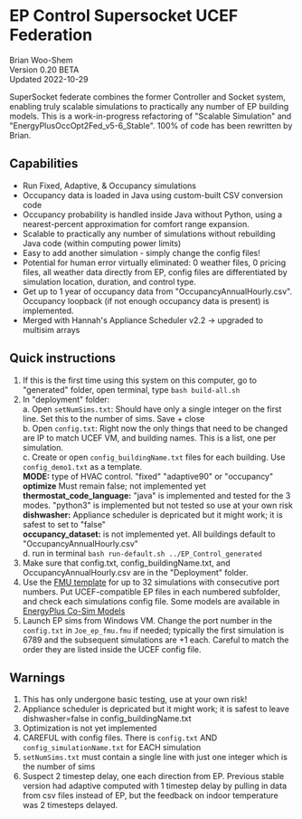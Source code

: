 # EP Control Supersocket UCEF Federation
Brian Woo-Shem   
Version 0.20 BETA    
Updated 2022-10-29

SuperSocket federate combines the former Controller and Socket system, enabling truly scalable simulations to practically any number of EP building models. This is a work-in-progress refactoring of "Scalable Simulation" and "EnergyPlusOccOpt2Fed\_v5-6\_Stable". 100% of code has been rewritten by Brian. 

## Capabilities

- Run Fixed, Adaptive, & Occupancy simulations
- Occupancy data is loaded in Java using custom-built CSV conversion code
- Occupancy probability is handled inside Java without Python, using a nearest-percent approximation for comfort range expansion.
- Scalable to practically any number of simulations without rebuilding Java code (within computing power limits)
- Easy to add another simulation - simply change the config files!
- Potential for human error virtually eliminated: 0 weather files, 0 pricing files, all weather data directly from EP, config files are differentiated by simulation location, duration, and control type.
- Get up to 1 year of occupancy data from "OccupancyAnnualHourly.csv". Occupancy loopback (if not enough occupancy data is present) is implemented.
- Merged with Hannah's Appliance Scheduler v2.2 -> upgraded to multisim arrays

## Quick instructions

1. If this is the first time using this system on this computer, go to "generated" folder, open terminal, type `bash build-all.sh`
2. In "deployment" folder:  
	a. Open `setNumSims.txt`: Should have only a single integer on the first line. Set this to the number of sims. Save + close   
	b. Open `config.txt`: Right now the only things that need to be changed are IP to match UCEF VM, and building names. This is a list, one per simulation.  
	c. Create or open `config_buildingName.txt` files for each building. Use `config_demo1.txt` as a template.   
	__MODE:__ type of HVAC control. "fixed" "adaptive90" or "occupancy"   
	__optimize__ Must remain false; not implemented yet   
	__thermostat\_code\_language:__ "java" is implemented and tested for the 3 modes. "python3" is implemented but not tested so use at your own risk   
	__dishwasher:__ Appliance scheduler is depricated but it might work; it is safest to set to "false"   
	__occupancy\_dataset:__ is not implemented yet. All buildings default to "OccupancyAnnualHourly.csv"   
	d. run in terminal `bash run-default.sh ../EP_Control_generated`  
3. Make sure that config.txt, config_buildingName.txt, and OccupancyAnnualHourly.csv are in the "Deployment" folder.
4. Use the [FMU template](https://github.com/SCU-Smart-Grid-CPS/Energy-Plus-Co-Sim-Models/releases/tag/FMU) for up to 32 simulations with consecutive port numbers. Put UCEF-compatible EP files in each numbered subfolder, and check each simulations config file. Some models are available in [EnergyPlus Co-Sim Models](https://github.com/SCU-Smart-Grid-CPS/Energy-Plus-Co-Sim-Models)
5. Launch EP sims from Windows VM. Change the port number in the `config.txt` in `Joe_ep_fmu.fmu` if needed; typically the first simulation is 6789 and the subsequent simulations are +1 each. Careful to match the order they are listed inside the UCEF config file.


## Warnings

1. This has only undergone basic testing, use at your own risk!
2. Appliance scheduler is depricated but it might work; it is safest to leave dishwasher=false in config_buildingName.txt
3. Optimization is not yet implemented
4. CAREFUL with config files. There is `config.txt` AND `config_simulationName.txt` for EACH simulation
5. `setNumSims.txt` must contain a single line with just one integer which is the number of sims
6. Suspect 2 timestep delay, one each direction from EP. Previous stable version had adaptive computed with 1 timestep delay by pulling in data from csv files instead of EP, but the feedback on indoor temperature was 2 timesteps delayed.
